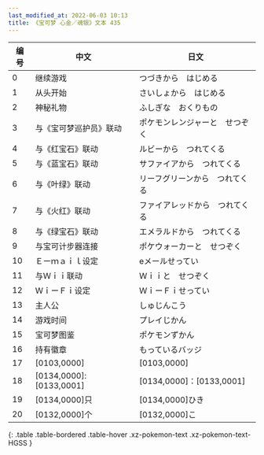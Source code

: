 ```yaml
---
last_modified_at: 2022-06-03 10:13
title: 《宝可梦 心金／魂银》文本 435
---
```

| 编号 | 中文 | 日文 |
| ---- | ---- | ---- |
| 0 | 继续游戏 | つづきから　はじめる |
| 1 | 从头开始 | さいしょから　はじめる |
| 2 | 神秘礼物 | ふしぎな　おくりもの |
| 3 | 与《宝可梦巡护员》联动 | ポケモンレンジャーと　せつぞく |
| 4 | 与《红宝石》联动 | ルビーから　つれてくる |
| 5 | 与《蓝宝石》联动 | サファイアから　つれてくる |
| 6 | 与《叶绿》联动 | リーフグリーンから　つれてくる |
| 7 | 与《火红》联动 | ファイアレッドから　つれてくる |
| 8 | 与《绿宝石》联动 | エメラルドから　つれてくる |
| 9 | 与宝可计步器连接 | ポケウォーカーと　せつぞく |
| 10 | Ｅーｍａｉｌ设定 | eメールせってい |
| 11 | 与Ｗｉｉ联动 | Ｗｉｉと　せつぞく |
| 12 | ＷｉーＦｉ设定 | ＷｉーＦｉせってい |
| 13 | 主人公 | しゅじんこう |
| 14 | 游戏时间 | プレイじかん |
| 15 | 宝可梦图鉴 | ポケモンずかん |
| 16 | 持有徽章 | もっているバッジ |
| 17 | [0103,0000] | [0103,0000] |
| 18 | [0134,0000]:[0133,0001] | [0134,0000]：[0133,0001] |
| 19 | [0134,0000]只 | [0134,0000]ひき |
| 20 | [0132,0000]个 | [0132,0000]こ |
{: .table .table-bordered .table-hover .xz-pokemon-text .xz-pokemon-text-HGSS }